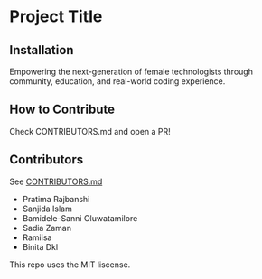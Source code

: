 # Project Title

## Installation
Empowering the next-generation of female technologists through community, education, and real-world coding experience.
## How to Contribute
Check CONTRIBUTORS.md and open a PR!

## Contributors
See [CONTRIBUTORS.md](./CONTRIBUTORS.md)
- Pratima Rajbanshi
- Sanjida Islam
- Bamidele-Sanni Oluwatamilore
- Sadia Zaman
- Ramiisa
- Binita Dkl

This repo uses the MIT liscense.
